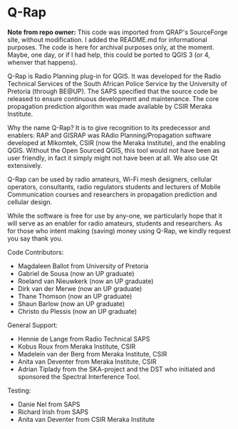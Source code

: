 # Q-Rap

**Note from repo owner:**
This code was imported from QRAP's SourceForge site, without modification. I added the README.md for informational purposes. The code is here for archival purposes only, at the moment. Maybe, one day, or if I had help, this could be ported to QGIS 3 (or 4, whenver that happens).

Q-Rap is Radio Planning plug-in for QGIS. It was developed for the Radio Technical Services of the South African Police Service by the University of Pretoria (through BE@UP). The SAPS specified that the source code be released to ensure continuous development and maintenance. The core propagation prediction algorithm was made available by CSIR Meraka Institute.

Why the name Q-Rap? It is to give recognition to its predecessor and enablers: RAP and GISRAP was RAdio Planning/Propagation software developed at Mikomtek, CSIR (now the Meraka Institute), and the enabling QGIS. Without the Open Sourced QGIS, this tool would not have been as user friendly, in fact it simply might not have been at all. We also use Qt extensively.

Q-Rap can be used by radio amateurs, Wi-Fi mesh designers, cellular operators, consultants, radio regulators students and lecturers of Mobile Communication courses and researchers in propagation prediction and cellular design.

While the software is free for use by any-one, we particularly hope that it will serve as an enabler for radio amateurs, students and researchers. As for those who intent making (saving) money using Q-Rap, we kindly request you say thank you.


Code Contributors:

* Magdaleen Ballot from University of Pretoria
* Gabriel de Sousa (now an UP graduate)
* Roeland van Nieuwkerk (now an UP graduate)
* Dirk van der Merwe (now an UP graduate)
* Thane Thomson (now an UP graduate)
* Shaun Barlow (now an UP graduate)
* Christo du Plessis (now an UP graduate)

General Support:

* Hennie de Lange from Radio Technical SAPS
* Kobus Roux from Meraka Institute, CSIR
* Madelein van der Berg from Meraka Institute, CSIR
* Anita van Deventer from Meraka Institute, CSIR
* Adrian Tiplady from the SKA-project and the DST who initiated and sponsored the Spectral Interference Tool.

Testing:

* Danie Nel from SAPS
* Richard Irish from SAPS
* Anita van Deventer from CSIR Meraka Institute
